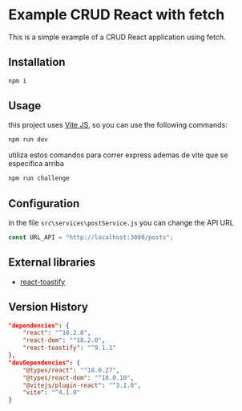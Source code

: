 # Example CRUD React with fetch

This is a simple example of a CRUD React application using fetch.

## Installation

```bash
npm i
```

## Usage

this project uses [Vite JS](https://vitejs.dev/), so you can use the following commands:

```bash
npm run dev
```

utiliza estos comandos para correr express ademas de vite que se especifica arriba

```bash
npm run challenge
```

## Configuration

in the file `src\services\postService.js` you can change the API URL

```js
const URL_API = "http://localhost:3000/posts";
```

## External libraries

- [react-toastify](https://www.npmjs.com/package/react-toastify)

## Version History

```json
"dependencies": {
    "react": "^18.2.0",
    "react-dom": "^18.2.0",
    "react-toastify": "^9.1.1"
},
"devDependencies": {
    "@types/react": "^18.0.27",
    "@types/react-dom": "^18.0.10",
    "@vitejs/plugin-react": "^3.1.0",
    "vite": "^4.1.0"
}
```
